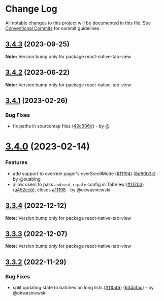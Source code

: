 # Change Log

All notable changes to this project will be documented in this file.
See [Conventional Commits](https://conventionalcommits.org) for commit guidelines.

## [3.4.3](https://github.com/react-navigation/react-navigation/compare/react-native-tab-view@3.4.2...react-native-tab-view@3.4.3) (2023-09-25)

**Note:** Version bump only for package react-native-tab-view

## [3.4.2](https://github.com/react-navigation/react-navigation/compare/react-native-tab-view@3.4.1...react-native-tab-view@3.4.2) (2023-06-22)

**Note:** Version bump only for package react-native-tab-view

## [3.4.1](https://github.com/react-navigation/react-navigation/compare/react-native-tab-view@3.4.0...react-native-tab-view@3.4.1) (2023-02-26)

### Bug Fixes

* fix paths in sourcemap files ([42c906d](https://github.com/react-navigation/react-navigation/commit/42c906d77d0235f7b3733c783308863ec686a54e)) - by @

# [3.4.0](https://github.com/react-navigation/react-navigation/compare/react-native-tab-view@3.3.4...react-native-tab-view@3.4.0) (2023-02-14)

### Features

* add support to override pager's overScrollMode ([#11194](https://github.com/react-navigation/react-navigation/issues/11194)) ([8d60b3c](https://github.com/react-navigation/react-navigation/commit/8d60b3cd9ed6f1df502982cbff8b75c633f455c7)) - by @ouabing
* allow users to pass `android_ripple` config in TabView ([#11203](https://github.com/react-navigation/react-navigation/issues/11203)) ([a452ecb](https://github.com/react-navigation/react-navigation/commit/a452ecbfa00d963ff46f231919e66b3cd87f5939)), closes [#11198](https://github.com/react-navigation/react-navigation/issues/11198) - by @okwasniewski

## [3.3.4](https://github.com/react-navigation/react-navigation/compare/react-native-tab-view@3.3.3...react-native-tab-view@3.3.4) (2022-12-12)

**Note:** Version bump only for package react-native-tab-view

## [3.3.3](https://github.com/react-navigation/react-navigation/compare/react-native-tab-view@3.3.2...react-native-tab-view@3.3.3) (2022-12-07)

**Note:** Version bump only for package react-native-tab-view

## [3.3.2](https://github.com/react-navigation/react-navigation/compare/react-native-tab-view@3.3.0...react-native-tab-view@3.3.2) (2022-11-29)

### Bug Fixes

* split updating state to batches on long lists ([#11046](https://github.com/react-navigation/react-navigation/issues/11046)) ([6345fac](https://github.com/react-navigation/react-navigation/commit/6345facf765451eea24e3ff91037424fe68bc389)) - by @okwasniewski
